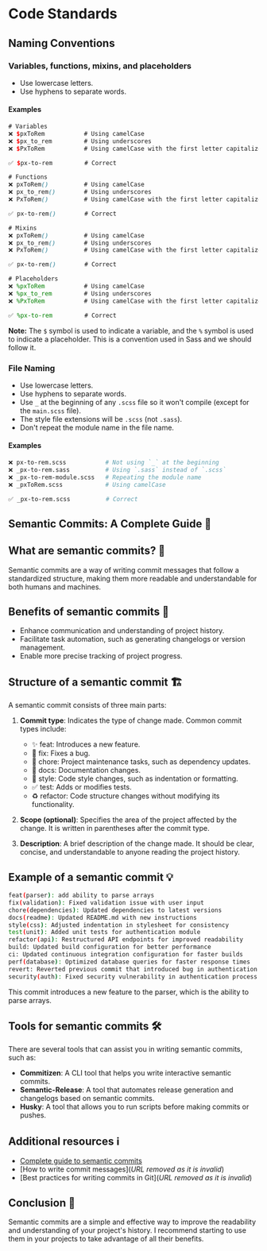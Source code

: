 # Code Standards

## Naming Conventions

### Variables, functions, mixins, and placeholders

- Use lowercase letters.
- Use hyphens to separate words.

#### Examples

```scss
# Variables
❌ $pxToRem           # Using camelCase
❌ $px_to_rem         # Using underscores
❌ $PxToRem           # Using camelCase with the first letter capitalized

✅ $px-to-rem         # Correct

# Functions
❌ pxToRem()          # Using camelCase
❌ px_to_rem()        # Using underscores
❌ PxToRem()          # Using camelCase with the first letter capitalized

✅ px-to-rem()        # Correct

# Mixins
❌ pxToRem()          # Using camelCase
❌ px_to_rem()        # Using underscores
❌ PxToRem()          # Using camelCase with the first letter capitalized

✅ px-to-rem()        # Correct

# Placeholders
❌ %pxToRem           # Using camelCase
❌ %px_to_rem         # Using underscores
❌ %PxToRem           # Using camelCase with the first letter capitalized

✅ %px-to-rem         # Correct
```

**Note:** The `$` symbol is used to indicate a variable, and the `%` symbol is used to indicate a placeholder. This is a convention used in Sass and we should follow it.

### File Naming

- Use lowercase letters.
- Use hyphens to separate words.
- Use `_` at the beginning of any `.scss` file so it won't compile (except for the `main.scss` file).
- The style file extensions will be `.scss` (not `.sass`).
- Don't repeat the module name in the file name.

#### Examples

```bash
❌ px-to-rem.scss           # Not using `_` at the beginning
❌ _px-to-rem.sass          # Using `.sass` instead of `.scss`
❌ _px-to-rem-module.scss   # Repeating the module name
❌ _pxToRem.scss            # Using camelCase

✅ _px-to-rem.scss          # Correct
```

## Semantic Commits: A Complete Guide 📝

## What are semantic commits? 🤔

Semantic commits are a way of writing commit messages that follow a standardized structure, making them more readable and understandable for both humans and machines.

## Benefits of semantic commits 🚀

- Enhance communication and understanding of project history.
- Facilitate task automation, such as generating changelogs or version management.
- Enable more precise tracking of project progress.

## Structure of a semantic commit 🏗️

A semantic commit consists of three main parts:

1. **Commit type**: Indicates the type of change made. Common commit types include:
   - :sparkles: feat: Introduces a new feature.
   - :bug: fix: Fixes a bug.
   - :wrench: chore: Project maintenance tasks, such as dependency updates.
   - :page_facing_up: docs: Documentation changes.
   - :art: style: Code style changes, such as indentation or formatting.
   - :white_check_mark: test: Adds or modifies tests.
   - :recycle: refactor: Code structure changes without modifying its functionality.

2. **Scope (optional)**: Specifies the area of the project affected by the change. It is written in parentheses after the commit type.

3. **Description**: A brief description of the change made. It should be clear, concise, and understandable to anyone reading the project history.

## Example of a semantic commit 💡

```bash
feat(parser): add ability to parse arrays
fix(validation): Fixed validation issue with user input
chore(dependencies): Updated dependencies to latest versions
docs(readme): Updated README.md with new instructions
style(css): Adjusted indentation in stylesheet for consistency
test(unit): Added unit tests for authentication module
refactor(api): Restructured API endpoints for improved readability
build: Updated build configuration for better performance
ci: Updated continuous integration configuration for faster builds
perf(database): Optimized database queries for faster response times
revert: Reverted previous commit that introduced bug in authentication
security(auth): Fixed security vulnerability in authentication process
```

This commit introduces a new feature to the parser, which is the ability to parse arrays.


## Tools for semantic commits 🛠️

There are several tools that can assist you in writing semantic commits, such as:

- **Commitizen**: A CLI tool that helps you write interactive semantic commits.
- **Semantic-Release**: A tool that automates release generation and changelogs based on semantic commits.
- **Husky**: A tool that allows you to run scripts before making commits or pushes.

## Additional resources ℹ️

- [Complete guide to semantic commits](https://www.conventionalcommits.org/es/v1.0.0-beta.2/)
- [How to write commit messages](*URL removed as it is invalid*)
- [Best practices for writing commits in Git](*URL removed as it is invalid*)

## Conclusion 🎉

Semantic commits are a simple and effective way to improve the readability and understanding of your project's history. I recommend starting to use them in your projects to take advantage of all their benefits.

